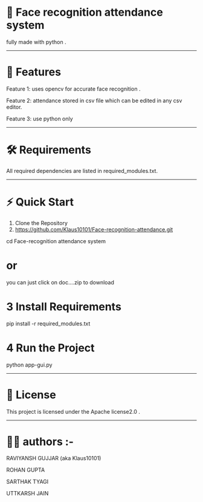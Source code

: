 # 🚀 Face recognition attendance system

fully made with python .


---

# 🌟 Features

Feature 1: uses opencv for accurate face recognition .

Feature 2: attendance stored in csv file which can be edited in any csv editor.

Feature 3: use python only



---

# 🛠️ Requirements

All required dependencies are listed in required_modules.txt.


---

# ⚡ Quick Start

 1. Clone the Repository
2. https://github.com/Klaus10101/Face-recognition-attendance.git

cd Face-recognition attendance system 


# or

you can just click on doc....zip 
to download




# 3 Install Requirements

pip install -r required_modules.txt


# 4 Run the Project

python app-gui.py







---

# 📃 License

This project is licensed under the Apache license2.0 .



---


# 👥👥 authors :-

RAVIYANSH GUJJAR (aka Klaus10101)

ROHAN GUPTA

SARTHAK TYAGI

UTTKARSH JAIN


